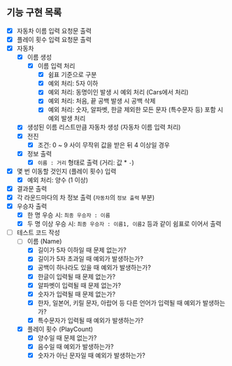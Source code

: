 ## 기능 구현 목록
- [x] 자동차 이름 입력 요청문 출력
- [x] 플레이 횟수 입력 요청문 출력
- [x] 자동차
    - [x] 이름 생성
        - [x] 이름 입력 처리
            - [x] 쉼표 기준으로 구분
            - [x] 예외 처리: 5자 이하
            - [x] 예외 처리: 동명이인 발생 시 예외 처리 (Cars에서 처리)
            - [x] 예외 처리: 처음, 끝 공백 발생 시 공백 삭제
            - [x] 예외 처리: 숫자, 알파벳, 한글 제외한 모든 문자 (특수문자 등) 포함 시 예외 발생 처리
    - [x] 생성된 이름 리스트만큼 자동차 생성 (자동차 이름 입력 처리)
    - [x] 전진
        - [x] 조건: 0 ~ 9 사이 무작위 값을 받은 뒤 4 이상일 경우
    - [x] 정보 출력
        - [x] `이름 : 거리` 형태로 출력 (거리: 값 * `-`)
- [x] 몇 번 이동할 것인지 (플레이 횟수) 입력
    - [x] 예외 처리: 양수 (1 이상)
- [x] 결과문 출력
- [x] 각 라운드마다의 차 정보 출력 (`자동차`의 `정보 출력` 부분)
- [x] 우승자 출력
    - [x] 한 명 우승 시: `최종 우승자 : 이름`
    - [x] 두 명 이상 우승 시: `최종 우승자 : 이름1, 이름2` 등과 같이 쉼표로 이어서 출력
- [ ] 테스트 코드 작성
  - [ ] 이름 (Name)
    - [x] 길이가 5자 이하일 때 문제 없는가?
    - [x] 길이가 5자 초과일 때 예외가 발생하는가?
    - [x] 공백이 하나라도 있을 때 예외가 발생하는가?
    - [x] 한글이 입력될 때 문제 없는가?
    - [x] 알파벳이 입력될 때 문제 없는가?
    - [x] 숫자가 입력될 때 문제 없는가?
    - [x] 한자, 일본어, 키릴 문자, 아랍어 등 다른 언어가 입력될 때 예외가 발생하는가?
    - [x] 특수문자가 입력될 때 예외가 발생하는가?
  - [x] 플레이 횟수 (PlayCount)
    - [x] 양수일 때 문제 없는가?
    - [x] 음수일 때 예외가 발생하는가?
    - [x] 숫자가 아닌 문자일 때 예외가 발생하는가?
